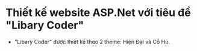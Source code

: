 # Thiết kế website ASP.Net với tiêu đề "Libary Coder"
* "Libary Coder" được thiết kế theo 2 theme: Hiện Đại và Cổ Hủ.
